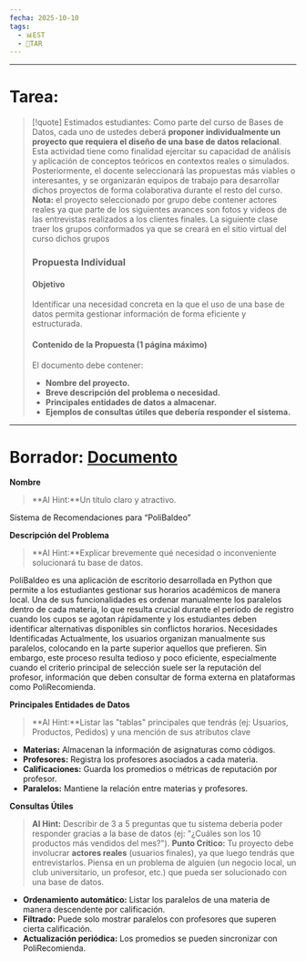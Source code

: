 ```yaml
---
fecha: 2025-10-10
tags:
  - 📊EST
  - 📝TAR
---
```

---
# Tarea:
> [!quote] Estimados estudiantes:
> Como parte del curso de Bases de Datos, cada uno de ustedes deberá **proponer individualmente un proyecto que requiera el diseño de una base de datos relacional**. Esta actividad tiene como finalidad ejercitar su capacidad de análisis y aplicación de conceptos teóricos en contextos reales o simulados.
> Posteriormente, el docente seleccionará las propuestas más viables o interesantes, y se organizarán equipos de trabajo para desarrollar dichos proyectos de forma colaborativa durante el resto del curso.
> **Nota:** el proyecto seleccionado por grupo debe contener actores reales ya que parte de los siguientes avances son fotos y videos de las entrevistas realizados a los clientes finales.
> La siguiente clase traer los grupos conformados ya que se creará en el sitio virtual del curso dichos grupos
> ### **Propuesta Individual**
> #### **Objetivo**
> Identificar una necesidad concreta en la que el uso de una base de datos permita gestionar información de forma eficiente y estructurada. 
> #### **Contenido de la Propuesta (1 página máximo)**
> El documento debe contener:
> - **Nombre del proyecto.**
> - **Breve descripción del problema o necesidad.**
> - **Principales entidades de datos a almacenar.**
> - **Ejemplos de consultas útiles que debería responder el sistema.**

---
# Borrador: [Documento](https://docs.google.com/document/d/1TkLUbn0XJgFrItmNP7fqcwDyr-knKW63/edit?usp=sharing&ouid=112900750255928181135&rtpof=true&sd=true)

**Nombre**
> **AI Hint:**Un título claro y atractivo.

Sistema de Recomendaciones para “PoliBaldeo”

**Descripción del Problema**
> **AI Hint:**Explicar brevemente qué necesidad o inconveniente solucionará tu base de datos.

PoliBaldeo es una aplicación de escritorio desarrollada en Python que permite a los estudiantes gestionar sus horarios académicos de manera local. Una de sus funcionalidades es ordenar manualmente los paralelos dentro de cada materia, lo que resulta crucial durante el período de registro cuando los cupos se agotan rápidamente y los estudiantes deben identificar alternativas disponibles sin conflictos horarios.
Necesidades Identificadas
Actualmente, los usuarios organizan manualmente sus paralelos, colocando en la parte superior aquellos que prefieren. Sin embargo, este proceso resulta tedioso y poco eficiente, especialmente cuando el criterio principal de selección suele ser la reputación del profesor, información que deben consultar de forma externa en plataformas como PoliRecomienda.

**Principales Entidades de Datos**
> **AI Hint:**Listar las "tablas" principales que tendrás (ej: Usuarios, Productos, Pedidos) y una mención de sus atributos clave

- **Materias:** Almacenan la información de asignaturas como códigos.
- **Profesores:** Registra los profesores asociados a cada materia.
- **Calificaciones:** Guarda los promedios o métricas de reputación por profesor.
- **Paralelos:** Mantiene la relación entre materias y profesores.

**Consultas Útiles**
> **AI Hint:** Describir de 3 a 5 preguntas que tu sistema debería poder responder gracias a la base de datos (ej: "¿Cuáles son los 10 productos más vendidos del mes?").
> **Punto Crítico:** Tu proyecto debe involucrar **actores reales** (usuarios finales), ya que luego tendrás que entrevistarlos. Piensa en un problema de alguien (un negocio local, un club universitario, un profesor, etc.) que pueda ser solucionado con una base de datos.

- **Ordenamiento automático:** Listar los paralelos de una materia de manera descendente por calificación.
- **Filtrado:** Puede solo mostrar paralelos con profesores que superen cierta calificación.
- **Actualización periódica:** Los promedios se pueden sincronizar con PoliRecomienda.
